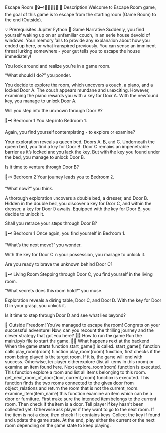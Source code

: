 Escape Room 🧩🔒🗝️🧠🏃‍♂️🚪💡
📒 Description
Welcome to Escape Room game, the goal of this game is to escape from the starting room (Game Room) to the end (Outside).

💡 Prerequisites
Jupiter
Python
🧠 Game Narrative
Suddenly, you find yourself waking up on an unfamiliar couch, in an eerie house devoid of windows. Your memory fails to provide any explanation about how you ended up here, or what transpired previously. You can sense an imminent threat lurking somewhere - your gut tells you to escape the house immediately!

You look around and realize you’re in a game room.

“What should I do?” you ponder.

You decide to explore the room, which uncovers a couch, a piano, and a locked Door A. The couch appears mundane and unexciting. However, examining the piano rewards you with a key for Door A. With the newfound key, you manage to unlock Door A.

Will you step into the unknown through Door A?

🚪🗝️ Bedroom 1
You step into Bedroom 1.

Again, you find yourself contemplating - to explore or examine?

Your exploration reveals a queen bed, Doors A, B, and C. Underneath the queen bed, you find a key for Door B. Door C remains an impenetrable barrier as it’s locked and you lack the key. But with the key you found under the bed, you manage to unlock Door B.

Is it time to venture through Door B?

🚪🗝️ Bedroom 2
Your journey leads you to Bedroom 2.

“What now?” you think.

A thorough exploration uncovers a double bed, a dresser, and Door B. Hidden in the double bed, you discover a key for Door C, and within the dresser, a key for Door D awaits. Equipped with the key for Door B, you decide to unlock it.

Shall you retrace your steps through Door B?

🚪🗝️ Bedroom 1
Once again, you find yourself in Bedroom 1.

“What’s the next move?” you wonder.

With the key for Door C in your possession, you manage to unlock it.

Are you ready to brave the unknown behind Door C?

🚪🗝️ Living Room
Stepping through Door C, you find yourself in the living room.

“What secrets does this room hold?” you muse.

Exploration reveals a dining table, Door C, and Door D. With the key for Door D in your grasp, you unlock it.

Is it time to step through Door D and see what lies beyond?

🎉 Outside
Freedom! You’ve managed to escape the room! Congrats on your successful adventure! Now, can you recount the thrilling journey and the clever strategy that got you here?
🏃‍♂️ How to run the game
Run the main.ipyb file to start the game.
🏃‍♂️ What happens next at the backend
When the game starts function start_game() is called.
start_game() function calls play_room(room) function
play_room(room) function, first checks if the room being played is the target room. If it is, the game will end with success. Otherwise, let player eitherexplore (list all items in this room) or examine an item found here.
Next explore_room(room) function is executed. This function explore a room and list all items belonging to this room.
get_next_room_of_door(door, current_room) function is executed. This function finds the two rooms connected to the given door from object_relations and return the room that is not the current_room.
examine_item(item_name) this function examine an item which can be a door or furniture. First make sure the intended item belongs to the current room. Then check if the item is a door. Tell player if key hasn't been collected yet. Otherwise ask player if they want to go to the next room. If the item is not a door, then check if it contains keys. Collect the key if found and update the game state. At the end, play either the current or the next room depending on the game state to keep playing.

